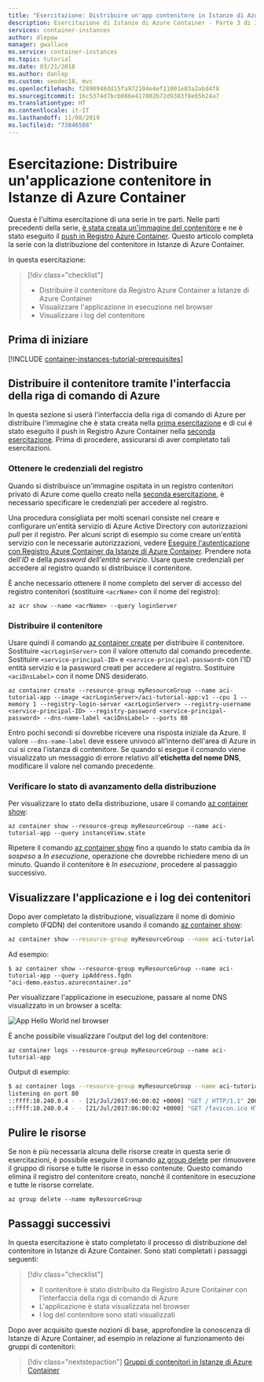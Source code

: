 ```yaml
---
title: "Esercitazione: Distribuire un'app contenitore in Istanze di Azure Container"
description: Esercitazione di Istanze di Azure Container - Parte 3 di 3 - Distribuire un'applicazione contenitore in Istanze di Azure Container
services: container-instances
author: dlepow
manager: gwallace
ms.service: container-instances
ms.topic: tutorial
ms.date: 03/21/2018
ms.author: danlep
ms.custom: seodec18, mvc
ms.openlocfilehash: f2890948dd15fa972104e4ef11001e83a2abd4f8
ms.sourcegitcommit: 16c5374d7bcb086e417802b72d9383f8e65b24a7
ms.translationtype: HT
ms.contentlocale: it-IT
ms.lasthandoff: 11/08/2019
ms.locfileid: "73846588"
---
```

# <a name="tutorial-deploy-a-container-application-to-azure-container-instances"></a>Esercitazione: Distribuire un'applicazione contenitore in Istanze di Azure Container

Questa è l'ultima esercitazione di una serie in tre parti. Nelle parti precedenti della serie, [è stata creata un'immagine del contenitore](container-instances-tutorial-prepare-app.md) e ne è stato eseguito il [push in Registro Azure Container](container-instances-tutorial-prepare-acr.md). Questo articolo completa la serie con la distribuzione del contenitore in Istanze di Azure Container.

In questa esercitazione:

> [!div class="checklist"]
> * Distribuire il contenitore da Registro Azure Container a Istanze di Azure Container
> * Visualizzare l'applicazione in esecuzione nel browser
> * Visualizzare i log del contenitore

## <a name="before-you-begin"></a>Prima di iniziare

[!INCLUDE [container-instances-tutorial-prerequisites](../../includes/container-instances-tutorial-prerequisites.md)]

## <a name="deploy-the-container-using-the-azure-cli"></a>Distribuire il contenitore tramite l'interfaccia della riga di comando di Azure

In questa sezione si userà l'interfaccia della riga di comando di Azure per distribuire l'immagine che è stata creata nella [prima esercitazione](container-instances-tutorial-prepare-app.md) e di cui è stato eseguito il push in Registro Azure Container nella [seconda esercitazione](container-instances-tutorial-prepare-acr.md). Prima di procedere, assicurarsi di aver completato tali esercitazioni.

### <a name="get-registry-credentials"></a>Ottenere le credenziali del registro

Quando si distribuisce un'immagine ospitata in un registro contenitori privato di Azure come quello creato nella [seconda esercitazione](container-instances-tutorial-prepare-acr.md), è necessario specificare le credenziali per accedere al registro. 

Una procedura consigliata per molti scenari consiste nel creare e configurare un'entità servizio di Azure Active Directory con autorizzazioni *pull* per il registro. Per alcuni script di esempio su come creare un'entità servizio con le necessarie autorizzazioni, vedere [Eseguire l'autenticazione con Registro Azure Container da Istanze di Azure Container](../container-registry/container-registry-auth-aci.md). Prendere nota dell'*ID* e della *password dell'entità servizio*. Usare queste credenziali per accedere al registro quando si distribuisce il contenitore.

È anche necessario ottenere il nome completo del server di accesso del registro contenitori (sostituire `<acrName>` con il nome del registro):

```azurecli
az acr show --name <acrName> --query loginServer
```

### <a name="deploy-container"></a>Distribuire il contenitore

Usare quindi il comando [az container create][az-container-create] per distribuire il contenitore. Sostituire `<acrLoginServer>` con il valore ottenuto dal comando precedente. Sostituire `<service-principal-ID>` e `<service-principal-password>` con l'ID entità servizio e la password creati per accedere al registro. Sostituire `<aciDnsLabel>` con il nome DNS desiderato.

```azurecli
az container create --resource-group myResourceGroup --name aci-tutorial-app --image <acrLoginServer>/aci-tutorial-app:v1 --cpu 1 --memory 1 --registry-login-server <acrLoginServer> --registry-username <service-principal-ID> --registry-password <service-principal-password> --dns-name-label <aciDnsLabel> --ports 80
```

Entro pochi secondi si dovrebbe ricevere una risposta iniziale da Azure. Il valore `--dns-name-label` deve essere univoco all'interno dell'area di Azure in cui si crea l'istanza di contenitore. Se quando si esegue il comando viene visualizzato un messaggio di errore relativo all'**etichetta del nome DNS**, modificare il valore nel comando precedente.

### <a name="verify-deployment-progress"></a>Verificare lo stato di avanzamento della distribuzione

Per visualizzare lo stato della distribuzione, usare il comando [az container show][az-container-show]:

```azurecli
az container show --resource-group myResourceGroup --name aci-tutorial-app --query instanceView.state
```

Ripetere il comando [az container show][az-container-show] fino a quando lo stato cambia da *In sospeso* a *In esecuzione*, operazione che dovrebbe richiedere meno di un minuto. Quando il contenitore è *In esecuzione*, procedere al passaggio successivo.

## <a name="view-the-application-and-container-logs"></a>Visualizzare l'applicazione e i log dei contenitori

Dopo aver completato la distribuzione, visualizzare il nome di dominio completo (FQDN) del contenitore usando il comando [az container show][az-container-show]:

```bash
az container show --resource-group myResourceGroup --name aci-tutorial-app --query ipAddress.fqdn
```

Ad esempio:
```console
$ az container show --resource-group myResourceGroup --name aci-tutorial-app --query ipAddress.fqdn
"aci-demo.eastus.azurecontainer.io"
```

Per visualizzare l'applicazione in esecuzione, passare al nome DNS visualizzato in un browser a scelta:

![App Hello World nel browser][aci-app-browser]

È anche possibile visualizzare l'output del log del contenitore:

```azurecli
az container logs --resource-group myResourceGroup --name aci-tutorial-app
```

Output di esempio:

```bash
$ az container logs --resource-group myResourceGroup --name aci-tutorial-app
listening on port 80
::ffff:10.240.0.4 - - [21/Jul/2017:06:00:02 +0000] "GET / HTTP/1.1" 200 1663 "-" "Mozilla/5.0 (Macintosh; Intel Mac OS X 10_12_5) AppleWebKit/537.36 (KHTML, like Gecko) Chrome/59.0.3071.115 Safari/537.36"
::ffff:10.240.0.4 - - [21/Jul/2017:06:00:02 +0000] "GET /favicon.ico HTTP/1.1" 404 150 "http://aci-demo.eastus.azurecontainer.io/" "Mozilla/5.0 (Macintosh; Intel Mac OS X 10_12_5) AppleWebKit/537.36 (KHTML, like Gecko) Chrome/59.0.3071.115 Safari/537.36"
```

## <a name="clean-up-resources"></a>Pulire le risorse

Se non è più necessaria alcuna delle risorse create in questa serie di esercitazioni, è possibile eseguire il comando [az group delete][az-group-delete] per rimuovere il gruppo di risorse e tutte le risorse in esso contenute. Questo comando elimina il registro del contenitore creato, nonché il contenitore in esecuzione e tutte le risorse correlate.

```azurecli-interactive
az group delete --name myResourceGroup
```

## <a name="next-steps"></a>Passaggi successivi

In questa esercitazione è stato completato il processo di distribuzione del contenitore in Istanze di Azure Container. Sono stati completati i passaggi seguenti:

> [!div class="checklist"]
> * Il contenitore è stato distribuito da Registro Azure Container con l'interfaccia della riga di comando di Azure
> * L'applicazione è stata visualizzata nel browser
> * I log del contenitore sono stati visualizzati

Dopo aver acquisito queste nozioni di base, approfondire la conoscenza di Istanze di Azure Container, ad esempio in relazione al funzionamento dei gruppi di contenitori:

> [!div class="nextstepaction"]
> [Gruppi di contenitori in Istanze di Azure Container](container-instances-container-groups.md)

<!-- IMAGES -->
[aci-app-browser]: ./media/container-instances-quickstart/aci-app-browser.png

<!-- LINKS - external -->
[docker-linux]: https://docs.docker.com/engine/installation/#supported-platforms
[docker-login]: https://docs.docker.com/engine/reference/commandline/login/
[docker-mac]: https://docs.docker.com/docker-for-mac/
[docker-push]: https://docs.docker.com/engine/reference/commandline/push/
[docker-tag]: https://docs.docker.com/engine/reference/commandline/tag/
[docker-windows]: https://docs.docker.com/docker-for-windows/

<!-- LINKS - internal -->
[az-container-create]: /cli/azure/container#az-container-create
[az-container-show]: /cli/azure/container#az-container-show
[az-group-delete]: /cli/azure/group#az-group-delete
[azure-cli-install]: /cli/azure/install-azure-cli
[prepare-app]: ./container-instances-tutorial-prepare-app.md
